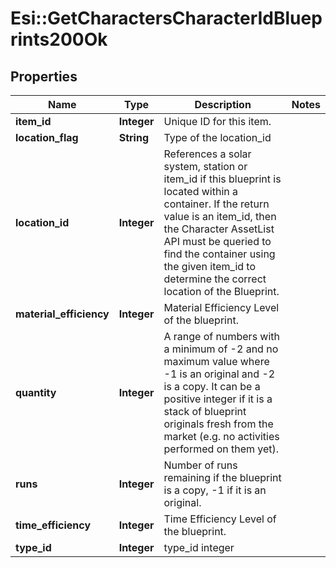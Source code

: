 # Esi::GetCharactersCharacterIdBlueprints200Ok

## Properties
Name | Type | Description | Notes
------------ | ------------- | ------------- | -------------
**item_id** | **Integer** | Unique ID for this item. | 
**location_flag** | **String** | Type of the location_id | 
**location_id** | **Integer** | References a solar system, station or item_id if this blueprint is located within a container. If the return value is an item_id, then the Character AssetList API must be queried to find the container using the given item_id to determine the correct location of the Blueprint. | 
**material_efficiency** | **Integer** | Material Efficiency Level of the blueprint. | 
**quantity** | **Integer** | A range of numbers with a minimum of -2 and no maximum value where -1 is an original and -2 is a copy. It can be a positive integer if it is a stack of blueprint originals fresh from the market (e.g. no activities performed on them yet). | 
**runs** | **Integer** | Number of runs remaining if the blueprint is a copy, -1 if it is an original. | 
**time_efficiency** | **Integer** | Time Efficiency Level of the blueprint. | 
**type_id** | **Integer** | type_id integer | 


